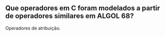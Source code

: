 ## Que operadores em C foram modelados a partir de operadores similares em ALGOL 68?

Operadores de atribuição.
